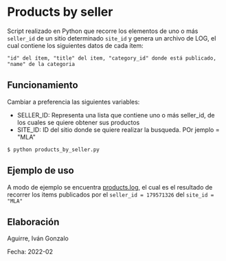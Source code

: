 # Products by seller

Script realizado en Python que recorre los elementos de uno o más `seller_id` de un sitio determinado `site_id` y genera un archivo de LOG, el cual contiene los siguientes datos de cada ítem:
```
"id" del ítem, "title" del item, "category_id" donde está publicado, "name" de la categoria
```

## Funcionamiento

Cambiar a preferencia las siguientes variables:
- SELLER_ID: Representa una lista que contiene uno o más seller_id, de los cuales se quiere obtener sus productos
- SITE_ID: ID del sitio donde se quiere realizar la busqueda. POr jemplo = "MLA"

```
$ python products_by_seller.py
```

## Ejemplo de uso

A modo de ejemplo se encuentra [products.log](https://github.com/aguirre-ivan/products-by-seller/products.log), el cual es el resultado de recorrer los items publicados por el `seller_id = 179571326` del `site_id = "MLA"`

## Elaboración

Aguirre, Iván Gonzalo

Fecha: 2022-02